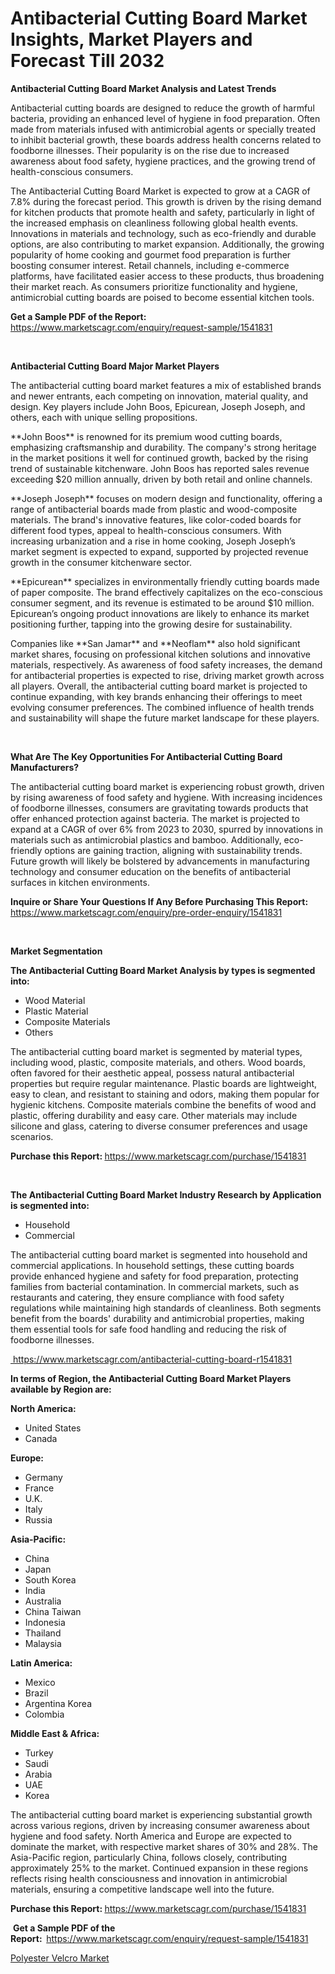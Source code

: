 <p><h1>Antibacterial Cutting Board Market Insights, Market Players and Forecast Till 2032</h1></p><p><strong>Antibacterial Cutting Board Market Analysis and Latest Trends</strong></p>
<p><p>Antibacterial cutting boards are designed to reduce the growth of harmful bacteria, providing an enhanced level of hygiene in food preparation. Often made from materials infused with antimicrobial agents or specially treated to inhibit bacterial growth, these boards address health concerns related to foodborne illnesses. Their popularity is on the rise due to increased awareness about food safety, hygiene practices, and the growing trend of health-conscious consumers.</p><p>The Antibacterial Cutting Board Market is expected to grow at a CAGR of 7.8% during the forecast period. This growth is driven by the rising demand for kitchen products that promote health and safety, particularly in light of the increased emphasis on cleanliness following global health events. Innovations in materials and technology, such as eco-friendly and durable options, are also contributing to market expansion. Additionally, the growing popularity of home cooking and gourmet food preparation is further boosting consumer interest. Retail channels, including e-commerce platforms, have facilitated easier access to these products, thus broadening their market reach. As consumers prioritize functionality and hygiene, antimicrobial cutting boards are poised to become essential kitchen tools.</p></p>
<p><strong>Get a Sample PDF of the Report:&nbsp;</strong> <a href="https://www.marketscagr.com/enquiry/request-sample/1541831?utm_campaign=1944&utm_medium=2&utm_source=Github&utm_content=ia&utm_term=08022025&utm_id=antibacterial-cutting-board">https://www.marketscagr.com/enquiry/request-sample/1541831</a></p>
<p>&nbsp;</p>
<p><strong>Antibacterial Cutting Board Major Market Players</strong></p>
<p><p>The antibacterial cutting board market features a mix of established brands and newer entrants, each competing on innovation, material quality, and design. Key players include John Boos, Epicurean, Joseph Joseph, and others, each with unique selling propositions.</p><p>**John Boos** is renowned for its premium wood cutting boards, emphasizing craftsmanship and durability. The company's strong heritage in the market positions it well for continued growth, backed by the rising trend of sustainable kitchenware. John Boos has reported sales revenue exceeding $20 million annually, driven by both retail and online channels.</p><p>**Joseph Joseph** focuses on modern design and functionality, offering a range of antibacterial boards made from plastic and wood-composite materials. The brand's innovative features, like color-coded boards for different food types, appeal to health-conscious consumers. With increasing urbanization and a rise in home cooking, Joseph Joseph’s market segment is expected to expand, supported by projected revenue growth in the consumer kitchenware sector.</p><p>**Epicurean** specializes in environmentally friendly cutting boards made of paper composite. The brand effectively capitalizes on the eco-conscious consumer segment, and its revenue is estimated to be around $10 million. Epicurean’s ongoing product innovations are likely to enhance its market positioning further, tapping into the growing desire for sustainability.</p><p>Companies like **San Jamar** and **Neoflam** also hold significant market shares, focusing on professional kitchen solutions and innovative materials, respectively. As awareness of food safety increases, the demand for antibacterial properties is expected to rise, driving market growth across all players. Overall, the antibacterial cutting board market is projected to continue expanding, with key brands enhancing their offerings to meet evolving consumer preferences. The combined influence of health trends and sustainability will shape the future market landscape for these players.</p></p>
<p>&nbsp;</p>
<p><strong>What Are The Key Opportunities For Antibacterial Cutting Board Manufacturers?</strong></p>
<p><p>The antibacterial cutting board market is experiencing robust growth, driven by rising awareness of food safety and hygiene. With increasing incidences of foodborne illnesses, consumers are gravitating towards products that offer enhanced protection against bacteria. The market is projected to expand at a CAGR of over 6% from 2023 to 2030, spurred by innovations in materials such as antimicrobial plastics and bamboo. Additionally, eco-friendly options are gaining traction, aligning with sustainability trends. Future growth will likely be bolstered by advancements in manufacturing technology and consumer education on the benefits of antibacterial surfaces in kitchen environments.</p></p>
<p><strong>Inquire or Share Your Questions If Any Before Purchasing This Report:</strong> <a href="https://www.marketscagr.com/enquiry/pre-order-enquiry/1541831?utm_campaign=1944&utm_medium=2&utm_source=Github&utm_content=ia&utm_term=08022025&utm_id=antibacterial-cutting-board">https://www.marketscagr.com/enquiry/pre-order-enquiry/1541831</a></p>
<p>&nbsp;</p>
<p><strong>Market Segmentation</strong></p>
<p><strong>The Antibacterial Cutting Board Market Analysis by types is segmented into:</strong></p>
<p><ul><li>Wood Material</li><li>Plastic Material</li><li>Composite Materials</li><li>Others</li></ul></p>
<p><p>The antibacterial cutting board market is segmented by material types, including wood, plastic, composite materials, and others. Wood boards, often favored for their aesthetic appeal, possess natural antibacterial properties but require regular maintenance. Plastic boards are lightweight, easy to clean, and resistant to staining and odors, making them popular for hygienic kitchens. Composite materials combine the benefits of wood and plastic, offering durability and easy care. Other materials may include silicone and glass, catering to diverse consumer preferences and usage scenarios.</p></p>
<p><strong>Purchase this Report:&nbsp;</strong><a href="https://www.marketscagr.com/purchase/1541831?utm_campaign=1944&utm_medium=2&utm_source=Github&utm_content=ia&utm_term=08022025&utm_id=antibacterial-cutting-board">https://www.marketscagr.com/purchase/1541831</a></p>
<p>&nbsp;</p>
<p><strong>The Antibacterial Cutting Board Market Industry Research by Application is segmented into:</strong></p>
<p><ul><li>Household</li><li>Commercial</li></ul></p>
<p><p>The antibacterial cutting board market is segmented into household and commercial applications. In household settings, these cutting boards provide enhanced hygiene and safety for food preparation, protecting families from bacterial contamination. In commercial markets, such as restaurants and catering, they ensure compliance with food safety regulations while maintaining high standards of cleanliness. Both segments benefit from the boards' durability and antimicrobial properties, making them essential tools for safe food handling and reducing the risk of foodborne illnesses.</p></p>
<p><a href="https://www.marketscagr.com/antibacterial-cutting-board-r1541831?utm_campaign=1944&utm_medium=2&utm_source=Github&utm_content=ia&utm_term=08022025&utm_id=antibacterial-cutting-board">&nbsp;https://www.marketscagr.com/antibacterial-cutting-board-r1541831</a></p>
<p><strong>In terms of Region, the Antibacterial Cutting Board Market Players available by Region are:</strong></p>
<p>
    <p> <strong> North America: </strong>
        <ul>
            <li>United States</li>
            <li>Canada</li>
        </ul>
        </p> 
    <p> <strong> Europe: </strong>
        <ul>
            <li>Germany</li>
            <li>France</li>
            <li>U.K.</li>
            <li>Italy</li>
            <li>Russia</li>
        </ul>
        </p> 
    <p> <strong> Asia-Pacific: </strong>
        <ul>
            <li>China</li>
            <li>Japan</li>
            <li>South Korea</li>
            <li>India</li>
            <li>Australia</li>
            <li>China Taiwan</li>
            <li>Indonesia</li>
            <li>Thailand</li>
            <li>Malaysia</li>
        </ul>
        </p> 
    <p> <strong> Latin America: </strong>
        <ul>
            <li>Mexico</li>
            <li>Brazil</li>
            <li>Argentina Korea</li>
            <li>Colombia</li>
        </ul>
        </p> 
    <p> <strong> Middle East & Africa: </strong>
        <ul>
            <li>Turkey</li>
            <li>Saudi</li>
            <li>Arabia</li>
            <li>UAE</li>
            <li>Korea</li>
        </ul>
    </p>
    </p>
<p><p>The antibacterial cutting board market is experiencing substantial growth across various regions, driven by increasing consumer awareness about hygiene and food safety. North America and Europe are expected to dominate the market, with respective market shares of 30% and 28%. The Asia-Pacific region, particularly China, follows closely, contributing approximately 25% to the market. Continued expansion in these regions reflects rising health consciousness and innovation in antimicrobial materials, ensuring a competitive landscape well into the future.</p></p>
<p><strong>Purchase this Report: </strong><a href="https://www.marketscagr.com/purchase/1541831?utm_campaign=1944&utm_medium=2&utm_source=Github&utm_content=ia&utm_term=08022025&utm_id=antibacterial-cutting-board">https://www.marketscagr.com/purchase/1541831</a></p>
<p>&nbsp;<strong>Get a Sample PDF of the Report:&nbsp;&nbsp;</strong><a href="https://www.marketscagr.com/enquiry/request-sample/1541831?utm_campaign=1944&utm_medium=2&utm_source=Github&utm_content=ia&utm_term=08022025&utm_id=antibacterial-cutting-board">https://www.marketscagr.com/enquiry/request-sample/1541831</a></p>
<p><strong></strong></p>
<p><p><a href="https://github.com/MarciaRunte/Market-Research-Report-List-1/blob/main/polyester-velcro-market.md?utm_campaign=1944&utm_medium=2&utm_source=Github&utm_content=ia&utm_term=08022025&utm_id=antibacterial-cutting-board">Polyester Velcro Market</a></p></p>